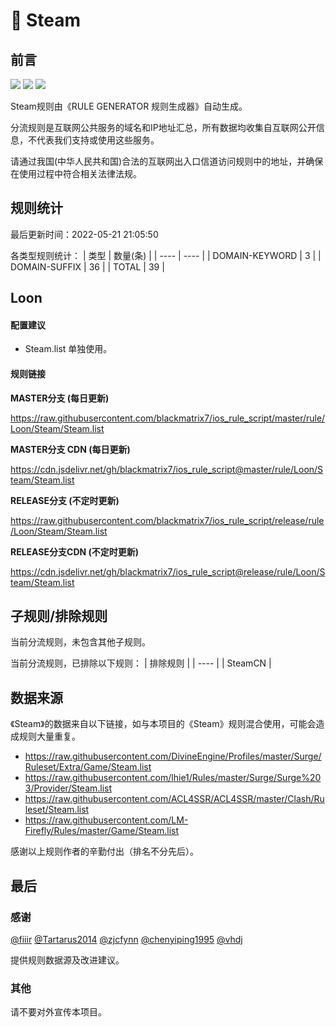# 🧸 Steam

## 前言

![](https://shields.io/badge/-移除重复规则-ff69b4) ![](https://shields.io/badge/-DOMAIN--SUFFIX间合并-critical) ![](https://shields.io/badge/-IP--CIDR(6)合并-blueviolet) 

Steam规则由《RULE GENERATOR 规则生成器》自动生成。

分流规则是互联网公共服务的域名和IP地址汇总，所有数据均收集自互联网公开信息，不代表我们支持或使用这些服务。

请通过我国(中华人民共和国)合法的互联网出入口信道访问规则中的地址，并确保在使用过程中符合相关法律法规。

## 规则统计

最后更新时间：2022-05-21 21:05:50

各类型规则统计：
| 类型 | 数量(条)  | 
| ---- | ----  |
| DOMAIN-KEYWORD | 3  | 
| DOMAIN-SUFFIX | 36  | 
| TOTAL | 39  | 


## Loon 

#### 配置建议
- Steam.list 单独使用。

#### 规则链接
**MASTER分支 (每日更新)**

https://raw.githubusercontent.com/blackmatrix7/ios_rule_script/master/rule/Loon/Steam/Steam.list

**MASTER分支 CDN (每日更新)**

https://cdn.jsdelivr.net/gh/blackmatrix7/ios_rule_script@master/rule/Loon/Steam/Steam.list

**RELEASE分支 (不定时更新)**

https://raw.githubusercontent.com/blackmatrix7/ios_rule_script/release/rule/Loon/Steam/Steam.list

**RELEASE分支CDN (不定时更新)**

https://cdn.jsdelivr.net/gh/blackmatrix7/ios_rule_script@release/rule/Loon/Steam/Steam.list

## 子规则/排除规则


当前分流规则，未包含其他子规则。

当前分流规则，已排除以下规则：
| 排除规则  | 
| ----  |
| SteamCN  | 

## 数据来源

《Steam》的数据来自以下链接，如与本项目的《Steam》规则混合使用，可能会造成规则大量重复。

- https://raw.githubusercontent.com/DivineEngine/Profiles/master/Surge/Ruleset/Extra/Game/Steam.list
- https://raw.githubusercontent.com/lhie1/Rules/master/Surge/Surge%203/Provider/Steam.list
- https://raw.githubusercontent.com/ACL4SSR/ACL4SSR/master/Clash/Ruleset/Steam.list
- https://raw.githubusercontent.com/LM-Firefly/Rules/master/Game/Steam.list


感谢以上规则作者的辛勤付出（排名不分先后）。

## 最后

### 感谢

[@fiiir](https://github.com/fiiir) [@Tartarus2014](https://github.com/Tartarus2014) [@zjcfynn](https://github.com/zjcfynn) [@chenyiping1995](https://github.com/chenyiping1995) [@vhdj](https://github.com/vhdj)

提供规则数据源及改进建议。

### 其他

请不要对外宣传本项目。
